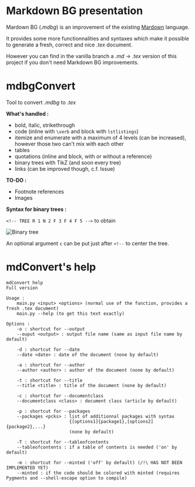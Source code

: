 # Markdown BG presentation
Mardown BG (_.mdbg_) is an improvement of the existing [Mardown](https://fr.wikipedia.org/wiki/Markdown) language.

It provides some more functionnalities and syntaxes which make it possible to generate a fresh, correct and nice _.tex_ document.

However you can find in the vanilla branch a _.md_ -> _.tex_ version of this project if you don't need Markdown BG improvements.

# mdbgConvert
Tool to convert _.mdbg_ to _.tex_

**What's handled :**
  - bold, italic, strikethrough
  - code (inline with `\verb` and block with `lstlistings`)
  - itemize and enumerate with a maximum of 4 levels (can be increased), however those two can't mix with each other
  - tables
  - quotations (inline and block, with or without a reference)
  - binary trees with TikZ (and soon every tree)
  - links (can be improved though, c.f. Issue)

**TO-DO :**
  - Footnote references
  - Images

**Syntax for binary trees :** 

`<!-- TREE R 1 N 2 F 3 F 4 F 5 -->` to obtain 

![Binary tree](http://www.mirari.fr/ShRU)

An optional argument `c` can be put just after `<!--` to center the tree.


# mdConvert's help

```raw
mdConvert help
Full version

Usage :
    main.py <input> <options> (normal use of the function, provides a fresh .tex document)
    main.py --help (to get this text exactly)

Options :    
    -o : shortcut for --output
    --ouput <output> : output file name (same as input file name by default)

    -d : shortcut for --date
    --date <date> : date of the document (none by default)

    -a : shortcut for --author
    --author <author> : author of the document (none by default)

    -t : shortcut for --title
    --title <title> : title of the document (none by default)

    -c : shortcut for --documentclass
    --documentclass <class> : document class (article by default)

    -p : shortcut for --packages
    --packages <pcks> : list of additionnal packages with syntax 
                        {[options1]{package1},[options2]{package2},...}
                        (none by default)

    -T : shortcut for --tableofcontents
    --tableofcontents : if a table of contents is needed ('on' by default)

    -m : shortcut for --minted ('off' by default) (/!\ HAS NOT BEEN IMPLEMENTED YET)
    --minted : if the code should be colored with minted (requires Pygments and --shell-escape option to compile)
```
